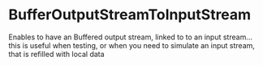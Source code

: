 # BufferOutputStreamToInputStream
Enables to have an Buffered output stream, linked to to an input stream... this is useful when testing, or when you need to simulate an input stream, that is refilled with local data
